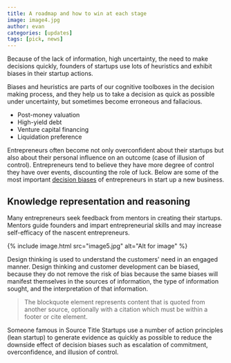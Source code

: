 ```yaml
---
title: A roadmap and how to win at each stage
image: image4.jpg
author: evan
categories: [updates]
tags: [pick, news]
---
```


Because of the lack of information, high uncertainty, the need to make decisions quickly, founders of startups use lots of heuristics and exhibit biases in their startup actions. 

Biases and heuristics are parts of our cognitive toolboxes in the decision making process, and they help us to take a decision as quick as possible under uncertainty, but sometimes become erroneous and fallacious.


- Post-money valuation
- High-yield debt
- Venture capital financing
- Liquidation preference

Entrepreneurs often become not only overconfident about their startups but also about their personal influence on an outcome (case of illusion of control). Entrepreneurs tend to believe they have more degree of control they have over events, discounting the role of luck. Below are some of the most important [decision biases](#) of entrepreneurs in start up a new business.

## Knowledge representation and reasoning
Many entrepreneurs seek feedback from mentors in creating their startups. Mentors guide founders and impart entrepreneurial skills and may increase self-efficacy of the nascent entrepreneurs.

{% include image.html src="image5.jpg" alt="Alt for image" %}

Design thinking is used to understand the customers' need in an engaged manner. Design thinking and customer development can be biased, because they do not remove the risk of bias because the same biases will manifest themselves in the sources of information, the type of information sought, and the interpretation of that information.

> The blockquote element represents content that is quoted from another source, optionally with a citation which must be within a footer or cite element.

Someone famous in Source Title
Startups use a number of action principles (lean startup) to generate evidence as quickly as possible to reduce the downside effect of decision biases such as escalation of commitment, overconfidence, and illusion of control.